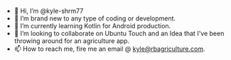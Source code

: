 - 👋 Hi, I’m @kyle-shrm77
- 👀 I’m brand new to any type of coding or development.
- 🌱 I’m currently learning Kotlin for Android production.
- 💞️ I’m looking to collaborate on Ubuntu Touch and an Idea that I've been throwing around for an agriculture app.
- 📫 How to reach me, fire me an email @ kyle@rbagriculture.com.

<!---
kyle-shrm77/kyle-shrm77 is a ✨ special ✨ repository because its `README.md` (this file) appears on your GitHub profile.
You can click the Preview link to take a look at your changes.
--->

